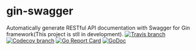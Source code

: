 # gin-swagger
Automatically generate RESTful API documentation with Swagger for Gin framework(This project is stll in development).
[![Travis branch](https://img.shields.io/travis/easonlin404/gin-swagger/master.svg)](https://travis-ci.org/easonlin404/gin-swagger)
[![Codecov branch](https://img.shields.io/codecov/c/github/easonlin404/gin-swagger/master.svg)](https://codecov.io/gh/easonlin404/gin-swagger)
[![Go Report Card](https://goreportcard.com/badge/github.com/easonlin404/gin-swagger)](https://goreportcard.com/report/github.com/easonlin404/gin-swagger)
[![GoDoc](https://godoc.org/github.com/easonlin404/gin-swagger?status.svg)](https://godoc.org/github.com/easonlin404/gin-swagger)
